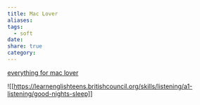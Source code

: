 ```yaml
---
title: Mac Lover
aliases: 
tags:
  - soft
date: 
share: true
category:
---
```


[everything for mac lover](https://maclife.io/)

![[https://learnenglishteens.britishcouncil.org/skills/listening/a1-listening/good-nights-sleep]]